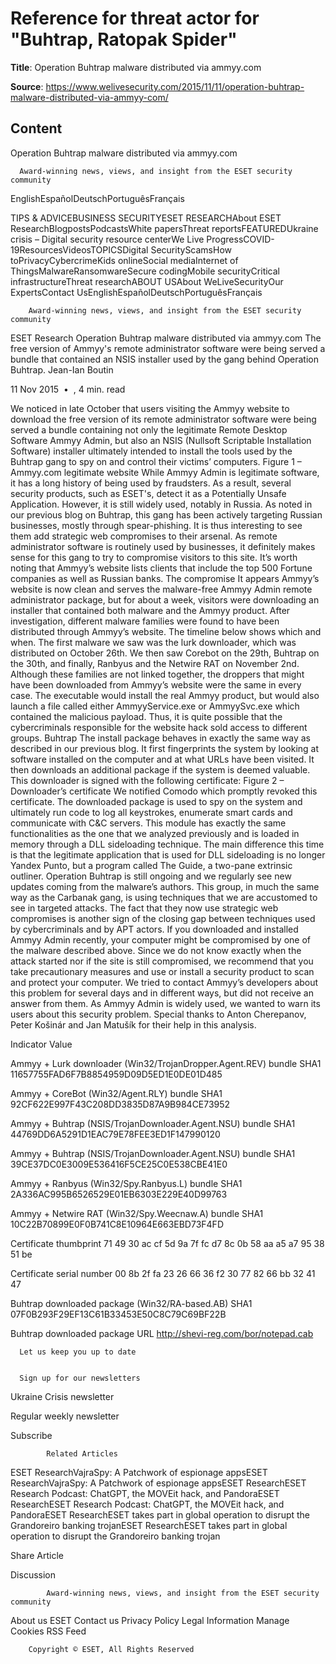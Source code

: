 # Reference for threat actor for "Buhtrap, Ratopak Spider"

**Title**: Operation Buhtrap malware distributed via ammyy.com

**Source**: https://www.welivesecurity.com/2015/11/11/operation-buhtrap-malware-distributed-via-ammyy-com/

## Content





Operation Buhtrap malware distributed via ammyy.com



























 

      Award-winning news, views, and insight from the ESET security community
    

EnglishEspañolDeutschPortuguêsFrançais 





 

 

TIPS & ADVICEBUSINESS SECURITYESET RESEARCHAbout ESET ResearchBlogpostsPodcastsWhite papersThreat reportsFEATUREDUkraine crisis – Digital security resource centerWe Live ProgressCOVID-19ResourcesVideosTOPICSDigital SecurityScamsHow toPrivacyCybercrimeKids onlineSocial mediaInternet of ThingsMalwareRansomwareSecure codingMobile securityCritical infrastructureThreat researchABOUT USAbout WeLiveSecurityOur ExpertsContact UsEnglishEspañolDeutschPortuguêsFrançais 




        Award-winning news, views, and insight from the ESET security community
      









ESET Research
Operation Buhtrap malware distributed via ammyy.com The free version of Ammyy's remote administrator software were being served a bundle that contained an NSIS installer used by the gang behind Operation Buhtrap.
Jean-Ian Boutin

11 Nov 2015
 • 
, 
4 min. read



We noticed in late October that users visiting the Ammyy website to download the free version of its remote administrator software were being served a bundle containing not only the legitimate Remote Desktop Software Ammyy Admin, but also an NSIS (Nullsoft Scriptable Installation Software) installer ultimately intended to install the tools used by the Buhtrap gang to spy on and control their victims’ computers.
Figure 1 – Ammyy.com legitimate website
While Ammyy Admin is legitimate software, it has a long history of being used by fraudsters. As a result, several security products, such as ESET's, detect it as a Potentially Unsafe Application. However, it is still widely used, notably in Russia.
As noted in our previous blog on Buhtrap, this gang has been actively targeting Russian businesses, mostly through spear-phishing. It is thus interesting to see them add strategic web compromises to their arsenal. As remote administrator software is routinely used by businesses, it definitely makes sense for this gang to try to compromise visitors to this site. It’s worth noting that Ammyy’s website lists clients that include the top 500 Fortune companies as well as Russian banks.
The compromise
It appears Ammyy’s website is now clean and serves the malware-free Ammyy Admin remote administrator package, but for about a week, visitors were downloading an installer that contained both malware and the Ammyy product. After investigation, different malware families were found to have been distributed through Ammyy’s website. The timeline below shows which and when.
The first malware we saw was the lurk downloader, which was distributed on October 26th. We then saw Corebot on the 29th, Buhtrap on the 30th, and finally, Ranbyus and the Netwire RAT on November 2nd.
Although these families are not linked together, the droppers that might have been downloaded from Ammyy’s website were the same in every case. The executable would install the real Ammyy product, but would also launch a file called either AmmyyService.exe or AmmyySvc.exe which contained the malicious payload. Thus, it is quite possible that the cybercriminals responsible for the website hack sold access to different groups.
Buhtrap
The install package behaves in exactly the same way as described in our previous blog. It first fingerprints the system by looking at software installed on the computer and at what URLs have been visited. It then downloads an additional package if the system is deemed valuable. This downloader is signed with the following certificate:
Figure 2 – Downloader’s certificate
We notified Comodo which promptly revoked this certificate. The downloaded package is used to spy on the system and ultimately run code to log all keystrokes, enumerate smart cards and communicate with C&C servers. This module has exactly the same functionalities as the one that we analyzed previously and is loaded in memory through a DLL sideloading technique. The main difference this time is that the legitimate application that is used for DLL sideloading is no longer Yandex Punto, but a program called The Guide, a two-pane extrinsic outliner.
Operation Buhtrap is still ongoing and we regularly see new updates coming from the malware’s authors. This group, in much the same way as the Carbanak gang, is using techniques that we are accustomed to see in targeted attacks. The fact that they now use strategic web compromises is another sign of the closing gap between techniques used by cybercriminals and by APT actors.
If you downloaded and installed Ammyy Admin recently, your computer might be compromised by one of the malware described above. Since we do not know exactly when the attack started nor if the site is still compromised, we recommend that you take precautionary measures and use or install a security product to scan and protect your computer.
We tried to contact Ammyy’s developers about this problem for several days and in different ways, but did not receive an answer from them. As Ammyy Admin is widely used, we wanted to warn its users about this security problem.
Special thanks to Anton Cherepanov, Peter Košinár and Jan Matušík for their help in this analysis.



Indicator
Value




Ammyy + Lurk downloader (Win32/TrojanDropper.Agent.REV) bundle SHA1
11657755FAD6F7B8854959D09D5ED1E0DE01D485


Ammyy + CoreBot (Win32/Agent.RLY) bundle SHA1
92CF622E997F43C208DD3835D87A9B984CE73952


Ammyy + Buhtrap (NSIS/TrojanDownloader.Agent.NSU) bundle SHA1
44769DD6A5291D1EAC79E78FEE3ED1F147990120


Ammyy + Buhtrap (NSIS/TrojanDownloader.Agent.NSU) bundle SHA1
39CE37DC0E3009E536416F5CE25C0E538CBE41E0


Ammyy + Ranbyus (Win32/Spy.Ranbyus.L) bundle SHA1
2A336AC995B6526529E01EB6303E229E40D99763


Ammyy + Netwire RAT (Win32/Spy.Weecnaw.A) bundle SHA1
10C22B70899E0F0B741C8E10964E663EBD73F4FD


Certificate thumbprint
71 49 30 ac cf 5d 9a 7f fc d7 8c 0b 58 aa a5 a7 95 38 51 be


Certificate serial number
00 8b 2f fa 23 26 66 36 f2 30 77 82 66 bb 32 41 47


Buhtrap downloaded package (Win32/RA-based.AB) SHA1
07F0B293F29EF13C61B33453E50C8C79C69BF22B


Buhtrap downloaded package URL
http://shevi-reg.com/bor/notepad.cab









      Let us keep you up to date
    

      Sign up for our newsletters
    





Ukraine Crisis newsletter

Regular weekly newsletter





Subscribe




 



            Related Articles
        
ESET ResearchVajraSpy: A Patchwork of espionage appsESET ResearchVajraSpy: A Patchwork of espionage appsESET ResearchESET Research Podcast: ChatGPT, the MOVEit hack, and PandoraESET ResearchESET Research Podcast: ChatGPT, the MOVEit hack, and PandoraESET ResearchESET takes part in global operation to disrupt the Grandoreiro banking trojanESET ResearchESET takes part in global operation to disrupt the Grandoreiro banking trojan 







Share Article 


 

 

 

 

 

 




 






Discussion














 




            Award-winning news, views, and insight from the ESET security community
          



About us
ESET
Contact us
Privacy Policy
Legal Information
Manage Cookies
RSS Feed



 

 

 

 

 




        Copyright © ESET, All Rights Reserved
      


 

 

 


